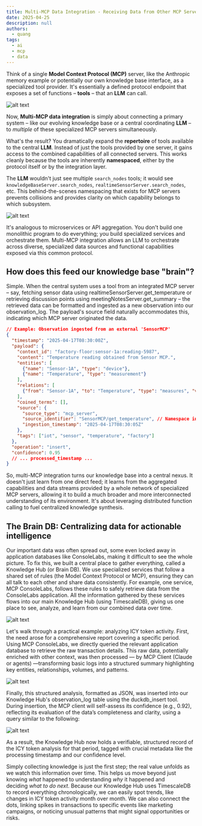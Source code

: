 ```yaml
---
title: Multi-MCP Data Integration - Receiving Data from Other MCP Servers
date: 2025-04-25
description: null
authors:
  - quang
tags:
  - ai
  - mcp
  - data
---
```


Think of a single **Model Context Protocol (MCP)** server, like the Anthropic memory example or potentially our own knowledge base interface, as a specialized tool provider. It's essentially a defined protocol endpoint that exposes a set of functions – **tools** – that an **LLM** can call.

![alt text](assets/multi-mcp-data-integration-0.png)

Now, **Multi-MCP data integration** is simply about connecting a primary system – like our evolving knowledge base or a central coordinating **LLM** – to *multiple* of these specialized MCP servers simultaneously.

What's the result? You dramatically expand the **repertoire** of tools available to the central **LLM**. Instead of just the tools provided by one server, it gains access to the combined capabilities of all connected servers. This works cleanly because the tools are inherently **namespaced**, either by the protocol itself or by the integration layer. 

The **LLM** wouldn't just see multiple `search_nodes` tools; it would see `knowledgeBaseServer.search_nodes`, `realtimeSensorServer.search_nodes`, etc. This behind-the-scenes namespacing that exists for MCP servers prevents collisions and provides clarity on which capability belongs to which subsystem.

![alt text](assets/multi-mcp-data-integration-1.png)

It's analogous to microservices or API aggregation. You don't build one monolithic program to do everything; you build specialized services and orchestrate them. Multi-MCP integration allows an LLM to orchestrate across diverse, specialized data sources and functional capabilities exposed via this common protocol.

## How does this feed our knowledge base "brain"?

Simple. When the central system uses a tool from an integrated MCP server – say, fetching sensor data using realtimeSensorServer.get_temperature or retrieving discussion points using meetingNotesServer.get_summary – the retrieved data can be formatted and ingested as a new observation into our observation_log. The payload's source field naturally accommodates this, indicating which MCP server originated the data.

```json
// Example: Observation ingested from an external 'SensorMCP'
{
  "timestamp": "2025-04-17T08:30:00Z",
  "payload": {
    "context_id": "factory-floor:sensor-1a:reading-5987",
    "content": "Temperature reading obtained from Sensor MCP.",
    "entities": [
      {"name": "Sensor-1A", "type": "device"},
      {"name": "Temperature", "type": "measurement"}
    ],
    "relations": [
      {"from": "Sensor-1A", "to": "Temperature", "type": "measures", "value": 35.5, "unit": "C"}
    ],
    "coined_terms": [],
    "source": {
      "source_type": "mcp_server",
      "source_identifier": "SensorMCP/get_temperature", // Namespace indication
      "ingestion_timestamp": "2025-04-17T08:30:05Z"
    },
    "tags": ["iot", "sensor", "temperature", "factory"]
  },
  "operation": "insert",
  "confidence": 0.95
  // ... processed_timestamp ...
}
```

So, multi-MCP integration turns our knowledge base into a central nexus. It doesn't just learn from one direct feed; it learns from the aggregated capabilities and data streams provided by a whole network of specialized MCP servers, allowing it to build a much broader and more interconnected understanding of its environment. It's about leveraging distributed function calling to fuel centralized knowledge synthesis.

## The Brain DB: Centralizing data for actionable intelligence

Our important data was often spread out, some even locked away in application databases like ConsoleLabs, making it difficult to see the whole picture. To fix this, we built a central place to gather everything, called a Knowledge Hub (or Brain DB). We use specialized services that follow a shared set of rules (the Model Context Protocol or MCP), ensuring they can all talk to each other and share data consistently. For example, one service, MCP ConsoleLabs, follows these rules to safely retrieve data from the ConsoleLabs application. All the information gathered by these services flows into our main Knowledge Hub (using TimescaleDB), giving us one place to see, analyze, and learn from our combined data over time.

![alt text](assets/multi-mcp-data-integration-2.png)

Let's walk through a practical example: analyzing ICY token activity. First, the need arose for a comprehensive report covering a specific period. Using MCP ConsoleLabs, we directly queried the relevant application database to retrieve the raw transaction details. This raw data, potentially enriched with other context, was then processed — by MCP Client (Claude or agents) —transforming basic logs into a structured summary highlighting key entities, relationships, volumes, and patterns. 

![alt text](assets/multi-mcp-data-integration-3.png)

Finally, this structured analysis, formatted as JSON, was inserted into our Knowledge Hub's observation_log table using the duckdb_insert tool. During insertion, the MCP client will self-assess its confidence (e.g., 0.92), reflecting its evaluation of the data’s completeness and clarity, using a query similar to the following:

![alt text](assets/multi-mcp-data-integration-4.png)

As a result, the Knowledge Hub now holds a verifiable, structured record of the ICY token analysis for that period, tagged with crucial metadata like the processing timestamp and our confidence level.

Simply collecting knowledge is just the first step; the real value unfolds as we watch this information over time. This helps us move beyond just knowing *what* happened to understanding *why* it happened and deciding *what to do next*. Because our Knowledge Hub uses TimescaleDB to record everything chronologically, we can easily spot trends, like changes in ICY token activity month over month. We can also connect the dots, linking spikes in transactions to specific events like marketing campaigns, or noticing unusual patterns that might signal opportunities or risks.